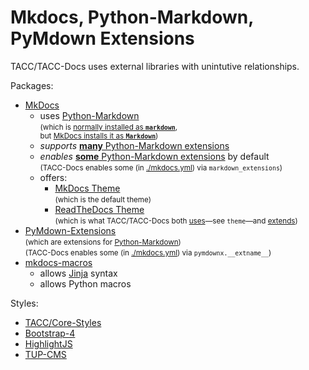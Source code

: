 # Mkdocs, Python-Markdown, PyMdown Extensions

TACC/TACC-Docs uses external libraries with unintutive relationships.

Packages:

- [MkDocs]
  - uses [Python-Markdown]\
    <small>(which is [normally installed as **`markdown`**][python-markdown-install],\
    but [MkDocs installs it as **`Markdown`**][mkdocs-python-markdown-install])</small>
  - _supports_ [**many** Python-Markdown extensions][python-markdown-exts]
  - _enables_ [**some** Python-Markdown extensions][mkdocs-to-python-markdown] by default\
    <small>(TACC-Docs enables some (in [./mkdocs.yml][tacc-docs-mkdocs-config]) via `markdown_extensions`)</small>
  - offers:
    - [MkDocs Theme][mkdocs-mkdocs-theme]\
    <small>(which is the default theme)</small>
    - [ReadTheDocs Theme][mkdocs-rtd-theme]\
    <small>(which is what TACC/TACC-Docs both [uses][tacc-docs-mkdocs-config]—see `theme`—and [extends](./themes/readthedocs))</small>
- [PyMdown-Extensions]\
  <small>(which are extensions for [Python-Markdown])</small>\
  <small>(TACC-Docs enables some (in [./mkdocs.yml][tacc-docs-mkdocs-config]) via `pymdownx.__extname__`)</small>
- [mkdocs-macros]
  - allows [Jinja] syntax
  - allows Python macros

Styles:

- [TACC/Core-Styles]
- [Bootstrap-4]
- [HighlightJS]
- [TUP-CMS]

[MkDocs]: https://www.mkdocs.org/
[mkdocs-to-python-markdown]: https://www.mkdocs.org/user-guide/configuration/#formatting-options
[mkdocs-python-markdown-install]: https://github.com/mkdocs/mkdocs/blob/1.4.2/pyproject.toml#L188
[mkdocs-mkdocs-theme]: https://github.com/mkdocs/mkdocs/tree/1.4.2/mkdocs/themes/mkdocs
[mkdocs-rtd-theme]: https://github.com/mkdocs/mkdocs/tree/1.4.2/mkdocs/themes/readthedocs

[Python-Markdown]: https://github.com/Python-Markdown/markdown/
[python-markdown-install]: https://github.com/Python-Markdown/markdown/#documentation
[python-markdown-exts]: https://python-markdown.github.io/extensions/

[PyMdown-Extensions]: https://facelessuser.github.io/pymdown-extensions
[tacc-docs-mkdocs-config]: ./mkdocs.yml

[mkdocs-macros]: https://mkdocs-macros-plugin.readthedocs.io/

[Jinja]: http://jinja.pocoo.org/docs/2.10/templates/

[TACC/Core-Styles]: https://github.com/TACC/Core-Styles
[Bootstrap-4]: https://maxcdn.bootstrapcdn.com/bootstrap/4.0.0/css/bootstrap.css
[HighlightJS]: https://highlightjs.org/
[TUP-CMS]: https://github.com/TACC/tup-ui/tree/main/apps/tup-cms

[TACC website]: https://dev.tup.tacc.utexas.edu
